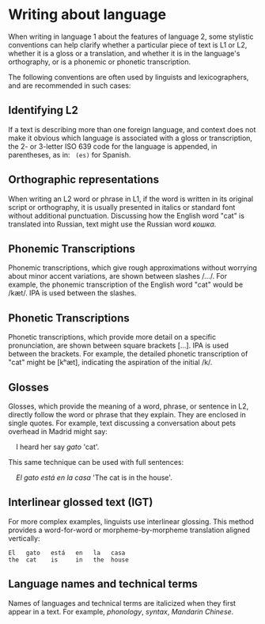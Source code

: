 # Writing about language
When writing in language 1 about the features of language 2, some stylistic conventions can help clarify whether a particular piece of text is L1 or L2, whether it is a gloss or a translation, and whether it is in the language's orthography, or is a phonemic or phonetic transcription.

The following conventions are often used by linguists and lexicographers, and are recommended in such cases:

## Identifying L2
If a text is describing more than one foreign language, and context does not make it obvious which language is associated with a gloss or transcription, the 2- or 3-letter ISO 639 code for the language is appended, in parentheses, as in: ` (es)` for Spanish.

## Orthographic representations
When writing an L2 word or phrase in L1, if the word is written in its original script or orthography, it is usually presented in italics or standard font without additional punctuation. Discussing how the English word "cat" is translated into Russian, text might use the Russian word *кошка*.

## Phonemic Transcriptions
Phonemic transcriptions, which give rough approximations without worrying about minor accent variations, are shown between slashes /.../. For example, the phonemic transcription of the English word "cat" would be /kæt/. IPA is used between the slashes.

## Phonetic Transcriptions
Phonetic transcriptions, which provide more detail on a specific pronunciation, are shown between square brackets [...]. IPA is used between the brackets. For example, the detailed phonetic transcription of "cat" might be [kʰæt], indicating the aspiration of the initial /k/.

## Glosses
Glosses, which provide the meaning of a word, phrase, or sentence in L2, directly follow the word or phrase that they explain. They are enclosed in single quotes. For example, text discussing a conversation about pets overhead in Madrid might say:

&nbsp;&nbsp;&nbsp;&nbsp;I heard her say *gato* 'cat'.

This same technique can be used with full sentences:

&nbsp;&nbsp;&nbsp;&nbsp;*El gato está en la casa* 'The cat is in the house'.
   
## Interlinear glossed text (IGT)
For more complex examples, linguists use interlinear glossing. This method provides a word-for-word or morpheme-by-morpheme translation aligned vertically:
```
El   gato   está   en   la   casa
the  cat    is     in   the  house
```

## Language names and technical terms
Names of languages and technical terms are italicized when they first appear in a text. For example, *phonology*, *syntax*, *Mandarin Chinese*.

